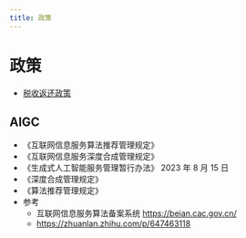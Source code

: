 ```yaml
---
title: 政策
---
```


# 政策

- [税收返还政策](./tax-refund.md)

## AIGC

- 《互联网信息服务算法推荐管理规定》
- 《互联网信息服务深度合成管理规定》
- 《生成式人工智能服务管理暂行办法》 2023 年 8 月 15 日
- 《深度合成管理规定》
- 《算法推荐管理规定》
- 参考
  - 互联网信息服务算法备案系统 https://beian.cac.gov.cn/
  - https://zhuanlan.zhihu.com/p/647463118
